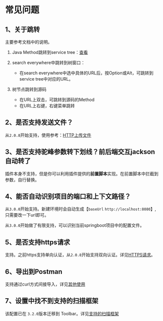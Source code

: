 # 常见问题

## 1、关于跳转
主要参考文档中的说明。

1. Java Method跳转到service tree：[查看](快速入门/其他使用.md)

2. search everywhere中跳转到树窗口：
   - 在search everywhere中选中具体的URL后，按Option或Alt，可跳转到service tree中对应的URL。

3. 树节点跳转到源码
   - 在URL上双击，可跳转到源码的Method
   - 在URL上右键，右键菜单跳转

## 2、是否支持发送文件？
从`2.0.8`开始支持，使用参考：[HTTP上传文件](快速入门/HTTP上传_下载文件.md)

## 3、是否支持驼峰参数转下划线？前后端交互jackson自动转了
插件本身不支持，但是你可以利用插件提供的**前置脚本**实现。在前置脚本中拦截到参数，自行替换。

## 4、能否自动识别项目的端口和上下文路径？
从`3.0.0`开始支持。新建环境时会自动生成【`baseUrl` `http://localhost:8080`】, 只需要改一下url即可。

从`3.0.0`开始做了有限支持，可以识别当前springboot项目中的配置文件。

## 5、是否支持https请求
支持。之前https支持单向认证，从`2.0.8`开始支持双向认证。详见[HTTPS请求](快速入门/HTTPS请求.md)。

## 6、导出到Postman
支持通过curl方式间接导入，详见[其他使用](快速入门/其他使用.md#导出到Postman)

## 7、设置中找不到支持的扫描框架
该配置已在 `3.2.0`版本迁移到 Toolbar。详见[支持的扫描框架](快速入门/配置.md#支持的扫描框架)